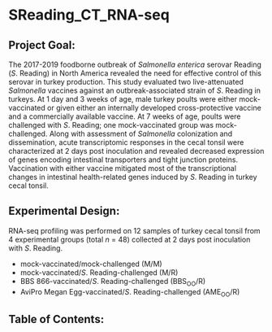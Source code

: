 # SReading_CT_RNA-seq

## Project Goal:
The 2017-2019 foodborne outbreak of *Salmonella enterica* serovar Reading (*S*. Reading) in North America revealed the need for effective control of this serovar in turkey production. This study evaluated two live-attenuated *Salmonella* vaccines against an outbreak-associated strain of *S*. Reading in turkeys. At 1 day and 3 weeks of age, male turkey poults were either mock-vaccinated or given either an internally developed cross-protective vaccine and a commercially available vaccine. At 7 weeks of age, poults were challenged with *S*. Reading; one mock-vaccinated group was mock-challenged. Along with assessment of *Salmonella* colonization and dissemination, acute transcriptomic responses in the cecal tonsil were characterized at 2 days post inoculation and revealed decreased expression of genes encoding intestinal transporters and tight junction proteins. Vaccination with either vaccine mitigated most of the transcriptional changes in intestinal health-related genes induced by *S*. Reading in turkey cecal tonsil.

## Experimental Design:
RNA-seq profiling was performed on 12 samples of turkey cecal tonsil from 4 experimental groups (total *n* = 48) collected at 2 days post inoculation with *S*. Reading.

- mock-vaccinated/mock-challenged (M/M)
- mock-vaccinated/*S*. Reading-challenged (M/R)
- BBS 866-vaccinated/*S*. Reading-challenged (BBS<sub>OO</sub>/R)
- AviPro Megan Egg-vaccinated/*S*. Reading-challenged (AME<sub>OO</sub>/R)

 ## Table of Contents:
 
